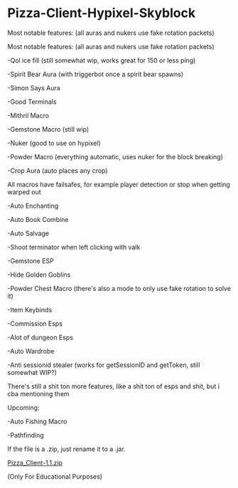 # Pizza-Client-Hypixel-Skyblock
Most notable features: (all auras and nukers use fake rotation packets)

Most notable features: (all auras and nukers use fake rotation packets)

-Qol ice fill (still somewhat wip, works great for 150 or less ping)

-Spirit Bear Aura (with triggerbot once a spirit bear spawns)

-Simon Says Aura

-Good Terminals

-Mithril Macro

-Gemstone Macro (still wip)

-Nuker (good to use on hypixel)

-Powder Macro (everything automatic, uses nuker for the block breaking)

-Crop Aura (auto places any crop)


All macros have failsafes, for example player detection or stop when getting warped out

-Auto Enchanting

-Auto Book Combine

-Auto Salvage

-Shoot terminator when left clicking with valk

-Gemstone ESP

-Hide Golden Goblins

-Powder Chest Macro (there's also a mode to only use fake rotation to solve it)

-Item Keybinds

-Commission Esps

-Alot of dungeon Esps

-Auto Wardrobe

-Anti sessionid stealer (works for getSessionID and getToken, still somewhat WIP?)

There's still a shit ton more features, like a shit ton of esps and shit, but i cba mentioning them

Upcoming:

-Auto Fishing Macro

-Pathfinding

If the file is a .zip, just rename it to a .jar.

[Pizza_Client-1.1.zip](https://github.com/oRevex/Pizza-Client-Hypixel-Skyblock/files/7775366/Pizza_Client-1.1.zip)

(Only For Educational Purposes)
